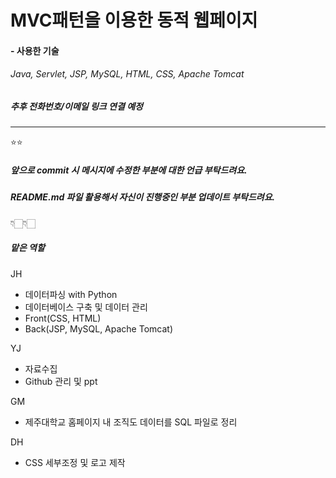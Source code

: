 # MVC패턴을 이용한 동적 웹페이지

#### - 사용한 기술 
###### Java, Servlet, JSP, MySQL, HTML, CSS, Apache Tomcat 
##### 
##### 
##### 추후 전화번호/이메일 링크 연결 예정



---
⭐️⭐️
##### 앞으로 commit 시 메시지에 수정한 부분에 대한 언급 부탁드려요. 
##### README.md 파일 활용해서 자신이 진행중인 부분 업데이트 부탁드려요.
👇🏻👇🏻






##### 맡은 역할 
JH
- 데이터파싱 with Python
- 데이터베이스 구축 및 데이터 관리
- Front(CSS, HTML)
- Back(JSP, MySQL, Apache Tomcat)

YJ
- 자료수집
- Github 관리 및 ppt 

GM
- 제주대학교 홈페이지 내 조직도 데이터를 SQL 파일로 정리

DH
- CSS 세부조정 및 로고 제작 

